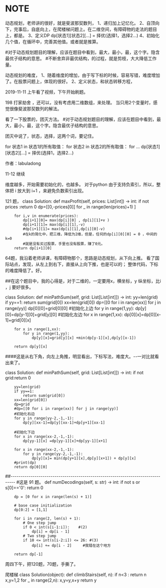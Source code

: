 # NOTE
动态规划，老师讲的很好，就是斐波那契数列，
1、递归加上记忆化。
2、自顶向下，完事后，自底向上，在爬楼梯问题上。在二维空间，有障碍物的走法的题目上，都是。
3、定义DP  dp[状态1][状态2][...] = 择优(选择1，选择2...)
4、初始化几个值，在循环中，完善其他值。或者就是推算。

#对于动态规划题目的理解，应该在题目中看到，最大，最小，最，这个字。隐含最优子结构的意思。
#不断舍弃非最优结构，的过程，就是剪枝，大大降低工作量。

动态规划的难度，
1、随着维度的增加，由于写下标的时候，容易写错，难度增加了。在股票问题上，体现的很好。
2、定义状态，和状态转移方程，


2019-11-11 上午看了视频，下午开始刷题。

198 打家劫舍 ，还可以，没有考虑用二维数组，来处理。 当只用2个变量时，感觉很像斐波那契数列的解法。

看了一下股票的，团灭方法。
#对于动态规划题目的理解，应该在题目中看到，最大，最小，最，这个字。隐含最优子结构的意思。

团灭中说了，状态，选择，这两个词，要记住。

for 状态1 in 状态1的所有取值：
    for 状态2 in 状态2的所有取值：
        for ...
            dp[状态1][状态2][...] = 择优(选择1，选择2...)

作者：labuladong

11-12 继续

维度越多，开始需要初始化的，也越多。
对于python 由于支持负索引，所以，整体把 i 放大到 i+1 ，来避免负数索引出现。

121 题，
class Solution:
    def maxProfit(self, prices: List[int]) -> int:
        if not prices :return 0
        dp=[[0,-prices[0]] for _ in range(len(prices)+1)  ]

        for i,v in enumerate(prices):
            dp[i+1][0]= max(dp[i][0] , dp[i][1]+v )
            dp[i+1][1]= max(dp[i][1],-v)
            #dp[i+1][1]= max(dp[i][1],dp[i][0]-v)
            #在k的简化中，把三维，降低为2维，但是，任何的dp[i][0][0] = 0 ，中间的k=0
            #就是没有买过股票，手里也没有股票，赚了0元。
        return dp[i+1][0]

64题，我沿着老师讲课，有障碍物那个，思路是动态规划，从下向上推。
看了国际站点，发现，从左上到右下，直接从上向下推，也是可以的；
整体代码，下标 的难度降低了。好。

##在这个题目中，我的心得是，对于二维的，一定要用x，横坐标，y 纵坐标，比i ，j 要好很多。

class Solution:
    def minPathSum(self, grid: List[List[int]]) -> int:
        yy=len(grid)
        if yy==1:
            return sum(grid[0])
        xx=len(grid[0])
        dp=[[0 for i in range(xx)] for j in range(yy)]
        dp[0][0]=grid[0][0]
        #初始化上边
        for y in range(1,yy): dp[y][0]=dp[y-1][0]+grid[y][0]
        #初始化左边
        for x in range(1,xx): dp[0][x]=dp[0][x-1]+grid[0][x]

        for x in range(1,xx):
            for y in range(1,yy):
                dp[y][x]=grid[y][x] +min(dp[y-1][x],dp[y][x-1])

        return dp[y][x]

####这是从右下角，向左上角推，明显看出，下标写法，难度大。--一对比就看出来了。

class Solution:
    def minPathSum(self, grid: List[List[int]]) -> int:
        if not grid:return 0

        yy=len(grid)
        if yy==1:
            return sum(grid[0])
        xx=len(grid[0])
        dp=grid
        #dp=[[0 for i in range(xx)] for j in range(yy)]
        #初始化右边
        for y in range(yy-2,-1,-1):
            dp[y][xx-1]=dp[y][xx-1]+dp[y+1][xx-1]

        #初始化下边
        for x in range(xx-2,-1,-1):
            dp[yy-1][x] =dp[yy-1][x]+dp[yy-1][x+1]

        for x in range(xx-2,-1,-1):
            for y in range(yy-2,-1,-1):
                dp[y][x]= min(dp[y+1][x],dp[y][x+1]) + dp[y][x]
        #print(dp)
        return dp[0][0]

##--------------------------------------------------------------------------------
#这是 91 题。
    def numDecodings(self, s: str) -> int:
        if not s or s[0]=='0':
            return 0

        dp = [0 for x in range(len(s) + 1)]

        # base case initialization
        dp[0:2] = [1,1]

        for i in range(2, len(s) + 1):
            # One step jump
            if 0 < int(s[i-1:i]):    #(2)
                dp[i] = dp[i - 1]
            # Two step jump
            if 10 <= int(s[i-2:i]) <= 26: #(3)
                dp[i] += dp[i - 2]     #我错在这个地方

        return dp[-1]

周四下午，把120题，70题，手撕了。

爬楼梯
class Solution(object):
    def climbStairs(self, n):
        if n<3 : return n
        x,y=1,2
        for _ in range(2,n):
            x,y=y,x+y
        return y
        


